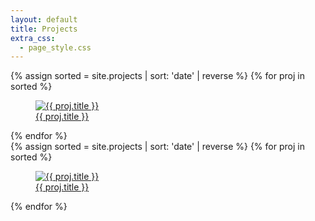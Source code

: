 ```yaml
---
layout: default
title: Projects
extra_css:
  - page_style.css
---
```

<div class="content_desktop">
    <div class="projects">
    {% assign sorted = site.projects | sort: 'date' | reverse %}
    {% for proj in sorted %}
        <figure>
        <a href="{{ proj.url | relative_url }}">
            <img src="{{ proj.image | relative_url }}" alt="{{ proj.title }}">
        </a>
        <figcaption><a href="{{ proj.url | relative_url }}">{{ proj.title }}</a></figcaption>
        </figure>
    {% endfor %}
    </div>
</div>
<div class="content_mobile">
    <div class="projects_mobile">
    {% assign sorted = site.projects | sort: 'date' | reverse %}
    {% for proj in sorted %}
        <figure>
        <a href="{{ proj.url | relative_url }}">
            <img src="{{ proj.image | relative_url }}" alt="{{ proj.title }}">
        </a>
        <figcaption><a href="{{ proj.url | relative_url }}">{{ proj.title }}</a></figcaption>
        </figure>
    {% endfor %}
    </div>
</div>